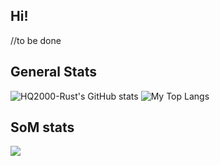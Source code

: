 ## Hi!
//to be done
## General Stats
![HQ2000-Rust's GitHub stats](https://github-readme-stats.vercel.app/api?username=hq2000-rust)
![My Top Langs](https://github-readme-stats.vercel.app/api/top-langs/?username=hq2000-rust&langs_count=5)
## SoM stats
![](https://github-readme-stats.hackclub.dev/api/wakatime?username=6694&api_domain=hackatime.hackclub.com&theme=darcula&custom_title=Hackatime+Stats&layout=compact&cache_seconds=0&langs_count=8)

<!--
**HQ2000-Rust/HQ2000-Rust** is a ✨ _special_ ✨ repository because its `README.md` (this file) appears on your GitHub profile.

Here are some ideas to get you started:

- 🔭 I’m currently working on ...
- 🌱 I’m currently learning ...
- 👯 I’m looking to collaborate on ...
- 🤔 I’m looking for help with ...
- 💬 Ask me about ...
- 📫 How to reach me: ...
- 😄 Pronouns: ...
- ⚡ Fun fact: ...
-->

